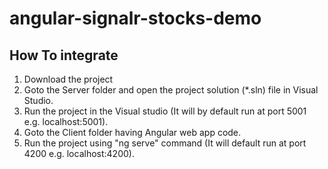 # angular-signalr-stocks-demo

## How To integrate
1. Download the project
2. Goto the Server folder and open the project solution (*.sln) file in Visual Studio.
3. Run the project in the Visual studio (It will by default run at port 5001 e.g. localhost:5001).
4. Goto the Client folder having Angular web app code.
5. Run the project using "ng serve" command (It will default run at port 4200 e.g. localhost:4200).

